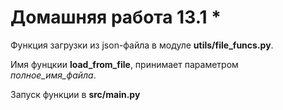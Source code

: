 # Домашняя работа 13.1 *

Функция загрузки из json-файла в модуле __utils/file_funcs.py__.

Имя фунцкии __load_from_file__, принимает параметром _полное_имя_файла_.

Запуск функции в __src/main.py__
